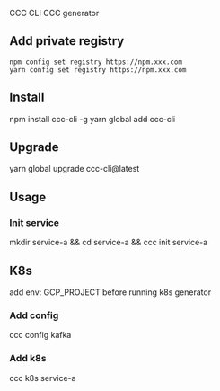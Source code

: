 
CCC CLI
CCC generator

## Add private registry
```
npm config set registry https://npm.xxx.com
yarn config set registry https://npm.xxx.com
```
## Install
npm install ccc-cli -g 
yarn global add ccc-cli

## Upgrade
yarn global upgrade ccc-cli@latest

## Usage
### Init service
mkdir service-a && cd service-a && ccc init service-a

## K8s
add env: GCP_PROJECT before running k8s generator

### Add config
ccc config kafka
### Add k8s
ccc k8s service-a


